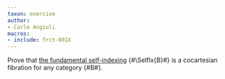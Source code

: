 ```yaml
---
taxon: exercise
author:
- Carlo Angiuli
macros:
- include: frct-001X
---
```


Prove that [the fundamental self-indexing](frct-001X) {#\SelfIx{B}#} is a cocartesian fibration for any category {#B#}.
